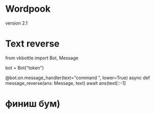 # Wordpook
version 2.1

# Text reverse

from vkbottle import Bot, Message

bot = Bot("token")

@bot.on.message_handler(text="command <text>", lower=True)
async def message_reverse(ans: Message, text)
  await ans(text[::-1]
  
# финиш бум)
